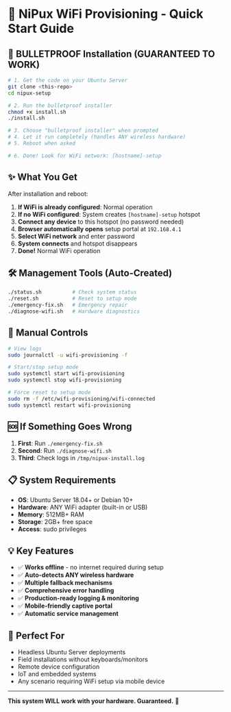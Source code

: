 # 🚀 NiPux WiFi Provisioning - Quick Start Guide

## 💯 BULLETPROOF Installation (GUARANTEED TO WORK)

```bash
# 1. Get the code on your Ubuntu Server
git clone <this-repo>
cd nipux-setup

# 2. Run the bulletproof installer
chmod +x install.sh
./install.sh

# 3. Choose "bulletproof installer" when prompted
# 4. Let it run completely (handles ANY wireless hardware)
# 5. Reboot when asked

# 6. Done! Look for WiFi network: [hostname]-setup
```

## ✨ What You Get

After installation and reboot:

1. **If WiFi is already configured**: Normal operation
2. **If no WiFi configured**: System creates `[hostname]-setup` hotspot
3. **Connect any device** to this hotspot (no password needed)
4. **Browser automatically opens** setup portal at `192.168.4.1`
5. **Select WiFi network** and enter password
6. **System connects** and hotspot disappears
7. **Done!** Normal WiFi operation

## 🛠️ Management Tools (Auto-Created)

```bash
./status.sh          # Check system status
./reset.sh           # Reset to setup mode  
./emergency-fix.sh   # Emergency repair
./diagnose-wifi.sh   # Hardware diagnostics
```

## 🔧 Manual Controls

```bash
# View logs
sudo journalctl -u wifi-provisioning -f

# Start/stop setup mode
sudo systemctl start wifi-provisioning
sudo systemctl stop wifi-provisioning

# Force reset to setup mode
sudo rm -f /etc/wifi-provisioning/wifi-connected
sudo systemctl restart wifi-provisioning
```

## 🆘 If Something Goes Wrong

1. **First**: Run `./emergency-fix.sh`
2. **Second**: Run `./diagnose-wifi.sh` 
3. **Third**: Check logs in `/tmp/nipux-install.log`

## 📋 System Requirements

- **OS**: Ubuntu Server 18.04+ or Debian 10+
- **Hardware**: ANY WiFi adapter (built-in or USB)
- **Memory**: 512MB+ RAM
- **Storage**: 2GB+ free space
- **Access**: sudo privileges

## 💡 Key Features

- ✅ **Works offline** - no internet required during setup
- ✅ **Auto-detects ANY wireless hardware**
- ✅ **Multiple fallback mechanisms**
- ✅ **Comprehensive error handling**
- ✅ **Production-ready logging & monitoring**
- ✅ **Mobile-friendly captive portal**
- ✅ **Automatic service management**

## 🎯 Perfect For

- Headless Ubuntu Server deployments
- Field installations without keyboards/monitors
- Remote device configuration
- IoT and embedded systems
- Any scenario requiring WiFi setup via mobile device

---

**This system WILL work with your hardware. Guaranteed.** 💯
